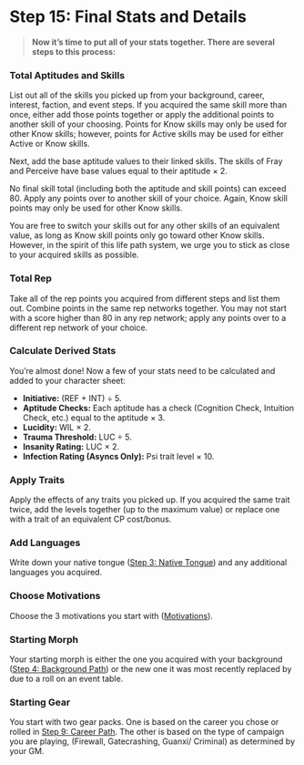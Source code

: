 # Step 15: Final Stats and Details

<div class="no-margin">
<blockquote class="header-bg">

**Now it’s time to put all of your stats together. There are several steps to this process:**

</blockquote>
</div>

### Total Aptitudes and Skills

List out all of the skills you picked up from your background, career, interest, faction, and event steps. If you acquired the same skill more than once, either add those points together or apply the additional points to another skill of your choosing. Points for Know skills may only be used for other Know skills; however, points for Active skills may be used for either Active or Know skills.

Next, add the base aptitude values to their linked skills. The skills of Fray and Perceive have base values equal to their aptitude × 2.

No final skill total (including both the aptitude and skill points) can exceed 80. Apply any points over to another skill of your choice. Again, Know skill points may only be used for other Know skills.

You are free to switch your skills out for any other skills of an equivalent value, as long as Know skill points only go toward other Know skills. However, in the spirit of this life path system, we urge you to stick as close to your acquired skills as possible.

### Total Rep

Take all of the rep points you acquired from different steps and list them out. Combine points in the same rep networks together. You may not start with a score higher than 80 in any rep network; apply any points over to a different rep network of your choice.

### Calculate Derived Stats

You’re almost done! Now a few of your stats need to be calculated and added to your character sheet:

- **Initiative:** (REF + INT) ÷ 5.
- **Aptitude Checks:** Each aptitude has a check (Cognition Check, Intuition Check, etc.) equal to the aptitude × 3.
- **Lucidity:** WIL × 2.
- **Trauma Threshold:** LUC ÷ 5.
- **Insanity Rating:** LUC × 2.
- **Infection Rating (Asyncs Only):** Psi trait level × 10.

### Apply Traits

Apply the effects of any traits you picked up. If you acquired the same trait twice, add the levels together (up to the maximum value) or replace one with a trait of an equivalent CP cost/bonus.

### Add Languages

Write down your native tongue ([Step 3: Native Tongue](./04-step-3-native-tongue.md)) and any additional languages you acquired.

### Choose Motivations

Choose the 3 motivations you start with ([Motivations](./01-life-path-character-creation.md#motivations)).

### Starting Morph

Your starting morph is either the one you acquired with your background ([Step 4: Background Path](./05-step-4-background-path.md)) or the new one it was most recently replaced by due to a roll on an event table.

### Starting Gear

You start with two gear packs. One is based on the career you chose or rolled in [Step 9: Career Path](./10-step-9-career-path.md). The other is based on the type of campaign you are playing, (Firewall, Gatecrashing, Guanxi/ Criminal) as determined by your GM.
